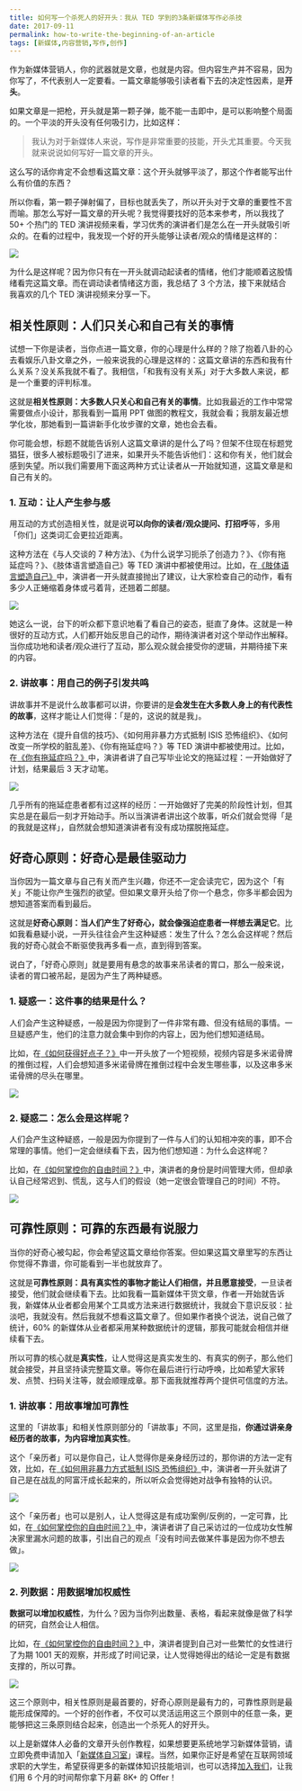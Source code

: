 ```yaml
---
title: 如何写一个杀死人的好开头：我从 TED 学到的3条新媒体写作必杀技
date: 2017-09-11
permalink: how-to-write-the-beginning-of-an-article
tags: [新媒体,内容营销,写作,创作]
---
```

作为新媒体营销人，你的武器就是文章，也就是内容。但内容生产并不容易，因为你写了，不代表别人一定要看。一篇文章能够吸引读者看下去的决定性因素，是**开头**。

如果文章是一把枪，开头就是第一颗子弹，能不能一击即中，是可以影响整个局面的。一个平淡的开头没有任何吸引力，比如这样：
> 我认为对于新媒体人来说，写作是非常重要的技能，开头尤其重要。今天我就来说说如何写好一篇文章的开头。

这么写的话你肯定不会想看这篇文章：这个开头就够平淡了，那这个作者能写出什么有价值的东西？

所以你看，第一颗子弹射偏了，目标也就丢失了，所以开头对于文章的重要性不言而喻。那怎么写好一篇文章的开头呢？我觉得要找好的范本来参考，所以我找了 50+ 个热门的 TED 演讲视频来看，学习优秀的演讲者们是怎么在一开头就吸引听众的。在看的过程中，我发现一个好的开头能够让读者/观众的情绪是这样的：

![](http://cdn.bpteach.com/17-9-12/93016872.jpg)

为什么是这样呢？因为你只有在一开头就调动起读者的情绪，他们才能顺着这股情绪看完这篇文章。而在调动读者情绪这方面，我总结了 3 个方法，接下来就结合我喜欢的几个 TED 演讲视频来分享一下。

## 相关性原则：人们只关心和自己有关的事情

试想一下你是读者，当你点进一篇文章，你的心理是什么样的？除了抱着八卦的心去看娱乐八卦文章之外，一般来说我的心理是这样的：这篇文章讲的东西和我有什么关系？没关系我就不看了。我相信，「和我有没有关系」对于大多数人来说，都是一个重要的评判标准。

这就是**相关性原则：大多数人只关心和自己有关的事情**。比如我最近的工作中常常需要做点小设计，那我看到一篇用 PPT 做图的教程文，我就会看；我朋友最近想学化妆，那她看到一篇讲新手化妆步骤的文章，她也会去看。

你可能会想，标题不就能告诉别人这篇文章讲的是什么了吗？但架不住现在标题党猖狂，很多人被标题吸引了进来，如果开头不能告诉他们：这和你有关，他们就会感到失望。所以我们需要用下面这两种方式让读者从一开始就知道，这篇文章是和自己有关的。

### 1. 互动：让人产生参与感

用互动的方式创造相关性，就是说**可以向你的读者/观众提问、打招呼**等，多用「你们」这类词汇会更拉近距离。

这种方法在《与人交谈的 7 种方法》、《为什么说学习扼杀了创造力？》、《你有拖延症吗？》、《肢体语言塑造自己》等 TED 演讲中都被使用过。比如，在[《肢体语言塑造自己》](http://open.163.com/movie/2013/1/S/0/M8VTMM49G_M8VTMTGS0.html)中，演讲者一开头就直接抛出了建议，让大家检查自己的动作，看有多少人正蜷缩着身体或弓着背，还翘着二郎腿。

![](http://cdn.bpteach.com/17-9-12/34985720.jpg)

她这么一说，台下的听众都下意识地看了看自己的姿态，挺直了身体。这就是一种很好的互动方式，人们都开始反思自己的动作，期待演讲者对这个举动作出解释。当你成功地和读者/观众进行了互动，那么观众就会接受你的逻辑，并期待接下来的内容。

### 2. 讲故事：用自己的例子引发共鸣

讲故事并不是说什么故事都可以讲，你要讲的是**会发生在大多数人身上的有代表性的故事**，这样才能让人们觉得：「是的，这说的就是我」。

这种方法在《提升自信的技巧》、《如何用非暴力方式抵制 ISIS 恐怖组织》、《如何改变一所学校的脏乱差》、《你有拖延症吗？》等 TED 演讲中都被使用过。比如，在[《你有拖延症吗？》](http://open.163.com/movie/2016/3/Q/E/MBHQSM52F_MBI15O7QE.html)中，演讲者讲了自己写毕业论文的拖延过程：一开始做好了计划，结果最后 3 天才动笔。

![](http://cdn.bpteach.com/17-9-12/89199709.jpg)

几乎所有的拖延症患者都有过这样的经历：一开始做好了完美的阶段性计划，但其实总是在最后一刻才开始动手。所以当演讲者讲出这个故事，听众们就会觉得「是的我就是这样」，自然就会想知道演讲者有没有成功摆脱拖延症。

## 好奇心原则：好奇心是最佳驱动力

当你因为一篇文章与自己有关而产生兴趣，你还不一定会读完它，因为这个「有关」不能让你产生强烈的欲望。但如果文章开头给了你一个悬念，你多半都会因为想知道答案而看到最后。

这就是**好奇心原则：当人们产生了好奇心，就会像强迫症患者一样想去满足它**。比如我看悬疑小说，一开头往往会产生这种疑惑：发生了什么？怎么会这样呢？然后我的好奇心就会不断驱使我再多看一点，直到得到答案。

说白了，「好奇心原则」就是要用有悬念的故事来吊读者的胃口，那么一般来说，读者的胃口被吊起，是因为产生了两种疑惑。

### 1. 疑惑一：这件事的结果是什么？

人们会产生这种疑惑，一般是因为你提到了一件非常有趣、但没有结局的事情。一旦疑惑产生，他们的注意力就会集中到你的内容上，因为他们想知道结局。

比如，在[《如何获得好点子？》](http://open.163.com/movie/2017/6/A/T/MCLBKTON4_MCLBL5GAT.html)中一开头放了一个短视频，视频内容是多米诺骨牌的推倒过程，人们会想知道多米诺骨牌在推倒过程中会发生哪些事，以及这串多米诺骨牌的尽头在哪里。

![](http://cdn.bpteach.com/17-9-12/29814803.jpg)

### 2. 疑惑二：怎么会是这样呢？

人们会产生这种疑惑，一般是因为你提到了一件与人们的认知相冲突的事，即不合常理的事情。他们一定会继续看下去，因为他们想知道：为什么会这样呢？

比如，在[《如何掌控你的自由时间？》](http://open.163.com/movie/2016/12/I/B/MC82BCQAN_MC8U8L3IB.html)中，演讲者的身份是时间管理大师，但却承认自己经常迟到、慌乱，这与人们的假设（她一定很会管理自己的时间）不符。

![](http://cdn.bpteach.com/17-9-12/4408040.jpg)

## 可靠性原则：可靠的东西最有说服力

当你的好奇心被勾起，你会希望这篇文章给你答案。但如果这篇文章里写的东西让你觉得不靠谱，你可能看到一半也就放弃了。

这就是**可靠性原则：具有真实性的事物才能让人们相信，并且愿意接受**，一旦读者接受，他们就会继续看下去。比如我看一篇新媒体干货文章，作者一开始就告诉我，新媒体从业者都会用某个工具或方法来进行数据统计，我就会下意识反驳：扯淡吧，我就没有。然后我就不想看这篇文章了。但如果作者换个说法，说自己做了统计，60% 的新媒体从业者都采用某种数据统计的逻辑，那我可能就会相信并继续看下去。

所以可靠的核心就是**真实性**，让人觉得这是真实发生的、有真实的例子，那么他们就会接受，并且坚持读完整篇文章。等你在最后进行行动呼唤，比如希望大家转发、点赞、扫码关注等，就会顺理成章。那下面我就推荐两个提供可信度的方法。

### 1. 讲故事：用故事增加可靠性

这里的「讲故事」和相关性原则部分的「讲故事」不同，这里是指，**你通过讲亲身经历者的故事，为内容增加真实性**。

这个「亲历者」可以是你自己，让人觉得你是亲身经历过的，那你讲的方法一定有效，比如，在[《如何用非暴力方式抵制 ISIS 恐怖组织》](http://open.163.com/movie/2016/7/Q/8/MBQ9BN94G_MBQ9BSFQ8.html)中，演讲者一开头就讲了自己是在战乱的阿富汗成长起来的，所以听众会觉得她对战争有独特的认识。

![](http://cdn.bpteach.com/17-9-12/41425484.jpg)

这个「亲历者」也可以是别人，让人觉得这是有成功案例/反例的，一定可靠，比如，在[《如何掌控你的自由时间？》](http://open.163.com/movie/2016/12/I/B/MC82BCQAN_MC8U8L3IB.html)中，演讲者讲了自己采访过的一位成功女性解决家里漏水问题的故事，引出自己的观点「没有时间去做某件事是因为你不想去做」。

![](http://cdn.bpteach.com/17-9-12/48812368.jpg)

### 2. 列数据：用数据增加权威性

**数据可以增加权威性**，为什么？因为当你列出数量、表格，看起来就像是做了科学的研究，自然会让人相信。

比如，在[《如何掌控你的自由时间？》](http://open.163.com/movie/2016/12/I/B/MC82BCQAN_MC8U8L3IB.html)中，演讲者提到自己对一些繁忙的女性进行了为期 1001 天的观察，并形成了时间记录，让人觉得她得出的结论一定是有数据支撑的，所以可靠。

![](http://cdn.bpteach.com/17-9-12/58158584.jpg)

这三个原则中，相关性原则是最首要的，好奇心原则是最有力的，可靠性原则是最能形成保障的。一个好的创作者，不仅可以灵活运用这三个原则中的任意一条，更能够把这三条原则结合起来，创造出一个杀死人的好开头。

以上是新媒体人必备的文章开头创作教程，如果想要更系统地学习新媒体营销，请立即免费申请加入「[新媒体自习室](http://learn.bpteach.com/course/100?utm_source=zhihu.com&utm_medium=referral&utm_campaign=mkg102-lx&utm_term=how-to-write-good-ad-copy&utm_content=textlink)」课程。当然，如果你正好是希望在互联网领域求职的大学生，希望获得更多的新媒体知识技能培训，也可以选择[加入我们](http://www.bpteach.com/join-us?utm_source=zhihu.com&utm_medium=referral&utm_campaign=fsec-lx&utm_term=how-to-write-the-beginning-of-an-article&utm_content=textlink)，让我们用 6 个月的时间帮你拿下月薪 8K+ 的 Offer！